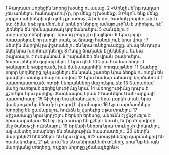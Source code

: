1 Բաղդատ Սոքեցին նորից խօսեց ու ասաց.
2 «Մինչեւ ե՞րբ դադար չես առնելու.
հանդարտուի՛ր, որ մենք էլ խօսենք:
3 Ինչո՞ւ ենք մենք չորքոտանիների պէս լռել քո առաջ,
4 իսկ դու համակ բարկութիւն ես:
Հիմա եթէ դու մեռնես՝
երկնքի ներքոյ ամայութի՞ւն է տիրելու,
թէ՞ լեռներն են հիմնայատակ կործանուելու:
5 Հանգելու է ամբարիշտների լոյսը.
նրանց բոցը չի փայլելու:
6 Նրա լոյսը խաւարելու է իր յարկի տակ,
եւ ճրագը հանգելու է նրա վրայ:
7 Յետին մարդիկ յափշտակելու են նրա ունեցուածքը.
սխալ են դուրս եկել նրա խորհուրդները:
8 Ոտքը ծուղակն է ընկնելու,
եւ նա թպրտալու է ուռկանում:
9 Դարաններ են վրան թափուելու.
ծարաւիներին զօրացնելու է նրա դէմ:
10 Նրա համար հողում թակարդ է թաքցուած,
իսկ ճանապարհին՝ որոգայթներ:
11 Ցաւերը բոլոր կողմերից ոչնչացնելու են նրան.
շատեր նրա ձեռքն ու ոտքն են կապելու տանջահարող սովով:
12 Նրա համար ահաւոր կործանում է պատրաստուած.
ոտքի ներբանները մաշուելու են:
13 Տարաժամ մահը ուտելու է գեղեցկութիւնը նրա.
14 առողջութիւնը դուրս է քշուելու նրա յարկից:
Տագնապով նրան է հասնելու Մահ-արքայի պատուհասը:
15 Գիշերը նա բնակուելու է նրա յարկի տակ.
նրա վայելչութիւնը ծծումբի բոցով է փչանալու:
16 Նրա արմատները խորքից են ցամաքելու,
հունձն էլ վերեւից է թափուելու:
17 Յիշատակը նրա կորչելու է երկրի երեսից,
անունն էլ ջնջուելու է հրապարակաւ:
18 Լոյսից խաւար են քշելու նրան,
եւ իր ժողովրդի մէջ ծանօթ չի ունենալու:
19 Երկնքի ներքոյ նրա տունը չի փրկուելու,
այլ այնտեղ օտարներ են բնակութիւն հաստատելու:
20 Յետին մարդիկ621 հեծեծելու են նրա վրայ,
622 առաջինները զարմանքով են համակուելու,
21 թէ սրա՞նք են անիրաւների տները,
սրա՞նք են այն մարդկանց տեղերը, ովքեր Տիրոջը չճանաչեցին»:
